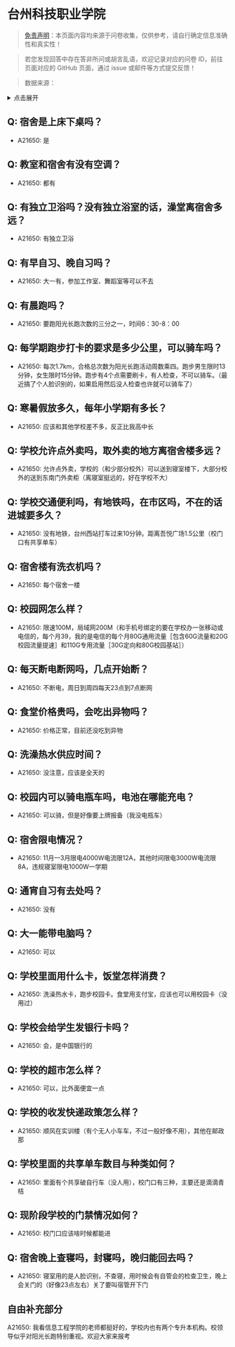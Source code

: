 # 台州科技职业学院

> [免责声明](https://colleges.chat/#_3)：本页面内容均来源于问卷收集，仅供参考，请自行确定信息准确性和真实性！

> 若您发现回答中存在答非所问或胡言乱语，欢迎记录对应的问卷 ID，前往页面对应的 GitHub 页面，通过 issue 或邮件等方式提交反馈！

> 数据来源：

<details><summary>点击展开</summary>
<ul>
<li>A21650: 匿名 (2024 年 04 月)</li>
</ul>
</details>

## Q: 宿舍是上床下桌吗？

- A21650: 是

## Q: 教室和宿舍有没有空调？

- A21650: 都有

## Q: 有独立卫浴吗？没有独立浴室的话，澡堂离宿舍多远？

- A21650: 有独立卫浴

## Q: 有早自习、晚自习吗？

- A21650: 大一有，参加工作室、舞蹈室等可以不去

## Q: 有晨跑吗？

- A21650: 要跑阳光长跑次数的三分之一，时间6：30-8：00

## Q: 每学期跑步打卡的要求是多少公里，可以骑车吗？

- A21650: 每次1.7km，合格总次数为阳光长跑活动周数乘四。跑步男生限时13分钟，女生限时15分钟。跑步有4个点需要刷卡，有人检查，不可以骑车。（最近搞了个人脸识别的，如果启用然后没人检查也许就可以骑车了）

## Q: 寒暑假放多久，每年小学期有多长？

- A21650: 应该和其他学校差不多，反正比我高中长

## Q: 学校允许点外卖吗，取外卖的地方离宿舍楼多远？

- A21650: 允许点外卖，学校的（和少部分校外）可以送到寝室楼下，大部分校外的送到东南门外卖柜（离寝室挺远的，好在学校不大）

## Q: 学校交通便利吗，有地铁吗，在市区吗，不在的话进城要多久？

- A21650: 没有地铁，台州西站打车过来10分钟。距离吾悦广场1.5公里（校门口有共享单车）

## Q: 宿舍楼有洗衣机吗？

- A21650: 每个宿舍一楼

## Q: 校园网怎么样？

- A21650: 限速100M，局域网200M（和手机号绑定的要在学校办一张移动或电信的，每个月39，我的是电信的每个月80G通用流量［包含60G流量和20G校园流量提速］和110G专用流量［30G定向和80G校园基站］）

## Q: 每天断电断网吗，几点开始断？

- A21650: 不断电，周日到周四每天23点到7点断网

## Q: 食堂价格贵吗，会吃出异物吗？

- A21650: 价格正常，目前还没吃到异物

## Q: 洗澡热水供应时间？

- A21650: 没注意，应该是全天的

## Q: 校园内可以骑电瓶车吗，电池在哪能充电？

- A21650: 可以骑，但是好像要上牌报备（我没电瓶车）

## Q: 宿舍限电情况？

- A21650: 11月—3月限电4000W电流限12A，其他时间限电3000W电流限8A，违规寝室限电1000W一学期

## Q: 通宵自习有去处吗？

- A21650: 没有

## Q: 大一能带电脑吗？

- A21650: 可以

## Q: 学校里面用什么卡，饭堂怎样消费？

- A21650: 洗澡热水卡，跑步校园卡。食堂用支付宝，应该也可以用校园卡（没用过）

## Q: 学校会给学生发银行卡吗？

- A21650: 会，是中国银行的

## Q: 学校的超市怎么样？

- A21650: 可以，比外面便宜一点

## Q: 学校的收发快递政策怎么样？

- A21650: 顺风在实训楼（有个无人小车车，不过一般好像不用），其他在邮政那

## Q: 学校里面的共享单车数目与种类如何？

- A21650: 里面有个共享破自行车（没人用），校门口有三种，主要还是滴滴青桔

## Q: 现阶段学校的门禁情况如何？

- A21650: 校门口应该啥时候都能进

## Q: 宿舍晚上查寝吗，封寝吗，晚归能回去吗？

- A21650: 寝室用的是人脸识别，不查寝，用时候会有自管会的检查卫生，晚上会关门的（好像23点左右）关了要叫宿管开下门

## 自由补充部分

A21650: 我看信息工程学院的老师都挺好的，学校内也有两个专升本机构。校领导似乎对阳光长跑特别重视。欢迎大家来报考